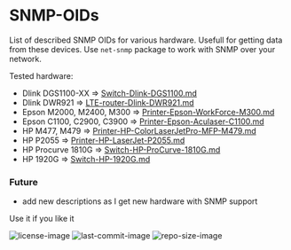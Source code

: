 # SNMP-OIDs
List of described SNMP OIDs for various hardware. Usefull for getting data from these devices. Use `net-snmp` package to work with SNMP over your network.

Tested hardware:
- Dlink DGS1100-XX => [Switch-Dlink-DGS1100.md](OIDs/Switch-Dlink-DGS1100.md)
- Dlink DWR921 => [LTE-router-Dlink-DWR921.md](OIDs/LTE-router-Dlink-DWR921.md)
- Epson M2000, M2400, M300 => [Printer-Epson-WorkForce-M300.md](OIDs/Printer-Epson-WorkForce-M300.md)
- Epson C1100, C2900, C3900 => [Printer-Epson-Aculaser-C1100.md](OIDs/Printer-Epson-Aculaser-C1100.md)
- HP M477, M479 => [Printer-HP-ColorLaserJetPro-MFP-M479.md](OIDs/Printer-HP-ColorLaserJetPro-MFP-M479.md)
- HP P2055 => [Printer-HP-LaserJet-P2055.md](OIDs/Printer-HP-LaserJet-P2055.md)
- HP Procurve 1810G => [Switch-HP-ProCurve-1810G.md](OIDs/Switch-HP-ProCurve-1810G.md)
- HP 1920G => [Switch-HP-1920G.md](OIDs/Switch-HP-1920G.md)



### Future
 - add new descriptions as I get new hardware with SNMP support


Use it if you like it

![license-image](https://img.shields.io/github/license/remetremet/SNMP-OIDs?style=plastic)
![last-commit-image](https://img.shields.io/github/last-commit/remetremet/SNMP-OIDs?style=plastic)
![repo-size-image](https://img.shields.io/github/repo-size/remetremet/SNMP-OIDs?style=plastic)

